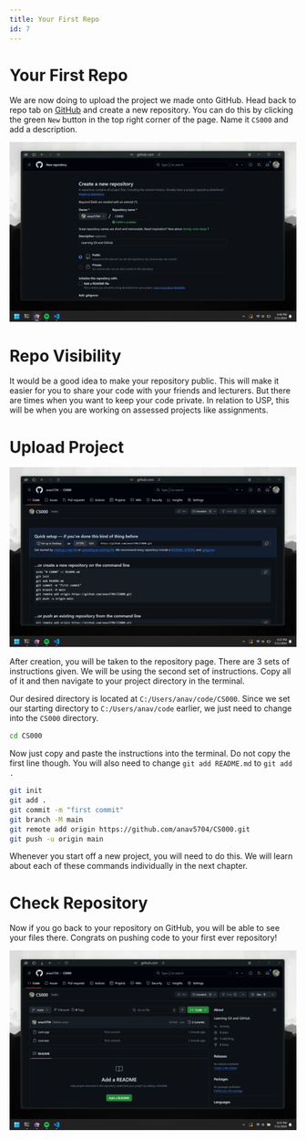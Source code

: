 ```yaml
---
title: Your First Repo
id: 7
---
```


# Your First Repo

We are now doing to upload the project we made onto GitHub. Head back to repo tab on [GitHub](https://github.com) and create a new repository. You can do this by clicking the green `New` button in the top right corner of the page. Name it `CS000` and add a description.

![Create Repository](./images/create-repository.webp)

# Repo Visibility

It would be a good idea to make your repository public. This will make it easier for you to share your code with your friends and lecturers. But there are times when you want to keep your code private. In relation to USP, this will be when you are working on assessed projects like assignments.

# Upload Project

![Empty Repository](./images/empty-repository.webp)

After creation, you will be taken to the repository page. There are 3 sets of instructions given. We will be using the second set of instructions. Copy all of it and then navigate to your project directory in the terminal.

Our desired directory is located at `C:/Users/anav/code/CS000`. Since we set our starting directory to `C:/Users/anav/code` earlier, we just need to change into the `CS000` directory.

```bash
cd CS000
```

Now just copy and paste the instructions into the terminal. Do not copy the first line though. You will also need to change `git add README.md` to `git add .`

```bash
git init
git add .
git commit -m "first commit"
git branch -M main
git remote add origin https://github.com/anav5704/CS000.git
git push -u origin main
```

Whenever you start off a new project, you will need to do this. We will learn about each of these commands individually in the next chapter.

# Check Repository

Now if you go back to your repository on GitHub, you will be able to see your files there. Congrats on pushing code to your first ever repository!

![Check Repository](./images/check-repository.webp)
